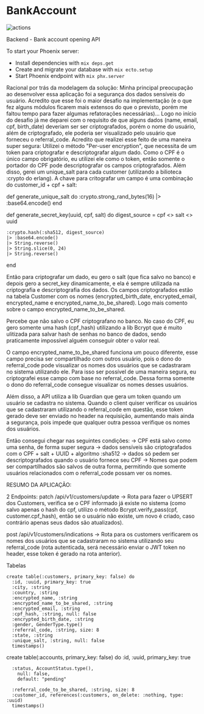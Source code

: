 # BankAccount
![actions](https://github.com/alexandrexaviersm/bank_account/workflows/actions/badge.svg)

Backend - Bank account opening API

To start your Phoenix server:

  * Install dependencies with `mix deps.get`
  * Create and migrate your database with `mix ecto.setup`
  * Start Phoenix endpoint with `mix phx.server`


Racional por trás da modelagem da solução:
Minha principal preocupação ao desenvolver essa aplicação foi a segurança dos dados sensíveis do usuário. Acredito que esse foi o maior desafio na implementação (e o que fez alguns módulos ficarem mais extensos do que o previsto, porém me faltou tempo para fazer algumas refatorações necessárias)... Logo no início do desafio já me deparei com o requisito de que alguns dados (name, email, cpf, birth_date) deveriam ser ser criptografados, porém o nome do usuário, além de criptografado, ele poderia ser visualizado pelo usuário que forneceu o referral_code. Acredito que realizei esse feito de uma maneira super segura:
Utilizei o método "Per-user encryption", que necessita de um token para criptografar e descriptografar algum dado. Como o CPF é o único campo obrigatório, eu utilizei ele como o token, então somente o portador do CPF pode descriptografar os campos criptografados. Além disso, gerei um unique_salt para cada customer (utilizando a bilioteca :crypto do erlang). A chave para critografar um campo é uma combinação do customer_id + cpf + salt:

  def generate_unique_salt do
    :crypto.strong_rand_bytes(16)
    |> :base64.encode()
  end

  def generate_secret_key(uuid, cpf, salt) do
    digest_source = cpf <> salt <> uuid

    :crypto.hash(:sha512, digest_source)
    |> :base64.encode()
    |> String.reverse()
    |> String.slice(0, 24)
    |> String.reverse()
  end

Então para criptografar um dado, eu gero o salt (que fica salvo no banco) e depois gero a secret_key dinamicamente, e ela é sempre utilizada na criptografia e descriptografia dos dados. Os campos criptografados estão na tabela Customer com os nomes (encrypted_birth_date, encrypted_email, encrypted_name e encrypted_name_to_be_shared). Logo mais comento sobre o campo encrypted_name_to_be_shared.

Percebe que não salvo o CPF criptografano no banco. No caso do CPF, eu gero somente uma hash (cpf_hash) utilizando a lib Bcrypt que é muito ulitizada para salvar hash de senhas no banco de dados, sendo praticamente impossível alguém conseguir obter o valor real.

O campo encrypted_name_to_be_shared funciona um pouco diferente, esse campo precisa ser compartilhado com outros usuário, pois o dono do referral_code pode visualizar os nomes dos usuários que se cadastraram no sistema utilizando ele. Para isso ser possível de uma maneira segura, eu criptografei esse campo com base no referral_code. Dessa forma somente o dono do referral_code consegue visualizar os nomes desses usuários.

Além disso, a API utiliza a lib Guardian que gera um token quando um usuário se cadastra no sistema. Quando o client quiser verificar os usuários que se cadastraram utilizando o referral_code em questão, esse token gerado deve ser enviado no header na requisição, aumentando mais ainda a segurança, pois impede que qualquer outra pessoa verifique os nomes dos usuários.

Então consegui chegar nas seguintes condições:
-> CPF está salvo como uma senha, de forma super segura
-> dados sensíveis são criptografados com o CPF + salt + UUID + algoritmo :sha512
-> dados só pedem ser descriptografados quando o usuário fornece seu CPF
-> Nomes que podem ser compartilhados são salvos de outra forma, permitindo que somente usuários relacionados com o referral_code possam ver os nomes.


RESUMO DA APLICAÇÃO: 

2 Endpoints: 
patch /api/v1/customers/update -> Rota para fazer o UPSERT dos Customers, verifica se o CPF informado já existe no sistema (como salvo apenas o hash do cpf, utilizo o método Bcrypt.verify_pass(cpf, customer.cpf_hash), então se o usuário não existe, um novo é criado, caso contrário apenas seus dados são atualizados).

post /api/v1/customers/indications -> Rota para os customers verificarem os nomes dos usuários que se cadastraram no sistema utilizando seu referral_code (rota autenticada, será necessário enviar o JWT token no header, esse token é gerado na rota anterior).

Tabelas

    create table(:customers, primary_key: false) do
      :id, :uuid, primary_key: true
      :city, :string
      :country, :string
      :encrypted_name, :string
      :encrypted_name_to_be_shared, :string
      :encrypted_email, :string
      :cpf_hash, :string, null: false
      :encrypted_birth_date, :string
      :gender, GenderType.type()
      :referral_code, :string, size: 8
      :state, :string
      :unique_salt, :string, null: false
      timestamps()
    

   create table(:accounts, primary_key: false) do
      :id, :uuid, primary_key: true

      :status, AccountStatus.type(),
        null: false,
        default: "pending"

      :referral_code_to_be_shared, :string, size: 8
      :customer_id, references(:customers, on_delete: :nothing, type: :uuid)
      timestamps()

